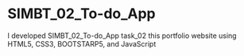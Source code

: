# SIMBT_02_To-do_App
I developed SIMBT_02_To-do_App task_02 this portfolio website using HTML5, CSS3, BOOTSTARP5, and JavaScript
